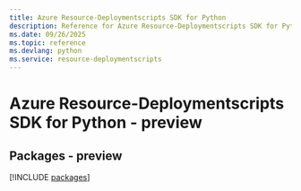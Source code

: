 ```yaml
---
title: Azure Resource-Deploymentscripts SDK for Python
description: Reference for Azure Resource-Deploymentscripts SDK for Python
ms.date: 09/26/2025
ms.topic: reference
ms.devlang: python
ms.service: resource-deploymentscripts
---
```

# Azure Resource-Deploymentscripts SDK for Python - preview
## Packages - preview
[!INCLUDE [packages](resource-deploymentscripts-index.md)]